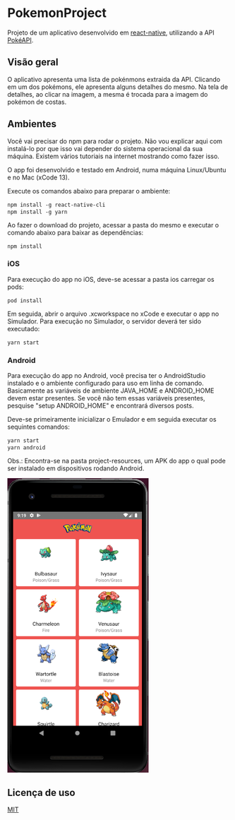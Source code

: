 # PokemonProject

Projeto de um aplicativo desenvolvido em [react-native](https://facebook.github.io/react-native/), utilizando a API [PokéAPI](https://pokeapi.co/).

## Visão geral

O aplicativo apresenta uma lista de pokénmons extraida da API. Clicando em um dos pokémons, ele apresenta alguns detalhes do mesmo. Na tela de detalhes, ao clicar na imagem, a mesma é trocada para a imagem do pokémon de costas.

## Ambientes

Você vai precisar do npm para rodar o projeto. Não vou explicar aqui com instalá-lo por que isso vai depender do sistema operacional da sua máquina. Existem vários tutoriais na internet mostrando como fazer isso.

O app foi desenvolvido e testado em Android, numa máquina Linux/Ubuntu e no Mac (xCode 13).

Execute os comandos abaixo para preparar o ambiente:

```bach
npm install -g react-native-cli
npm install -g yarn
```

Ao fazer o download do projeto, acessar a pasta do mesmo e executar o comando abaixo para baixar as dependências:

```bach
npm install
```

### iOS

Para execução do app no iOS, deve-se acessar a pasta ios carregar os pods:

```bach
pod install
```

Em seguida, abrir o arquivo .xcworkspace no xCode e executar o app no Simulador. Para execução no Simulador, o servidor deverá ter sido executado:

```bach
yarn start
```

### Android

Para execução do app no Android, você precisa ter o AndroidStudio instalado e o ambiente configurado para uso em linha de comando.
Basicamente as variáveis de ambiente JAVA_HOME e ANDROID_HOME devem estar presentes. Se você não tem essas variáveis presentes, pesquise "setup ANDROID_HOME" e encontrará diversos posts.

Deve-se primeiramente inicializar o Emulador e em seguida executar os sequintes comandos:

```bach
yarn start
yarn android
```

Obs.: Encontra-se na pasta project-resources, um APK do app o qual pode ser instalado em dispositivos rodando Android.

![](screenshot.png)

## Licença de uso

[MIT](https://choosealicense.com/licenses/mit/)